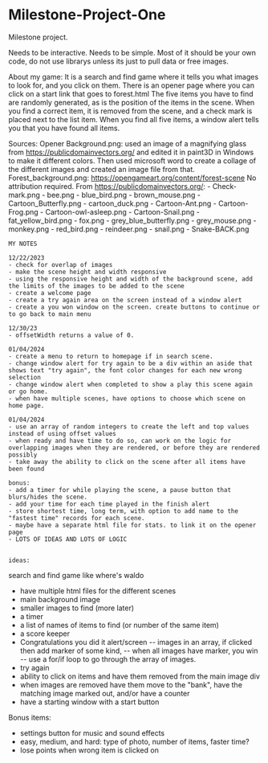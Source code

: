 # Milestone-Project-One

Milestone project. 

Needs to be interactive.
Needs to be simple. 
Most of it should be your own code, do not use librarys unless its just to pull data or free images.

About my game:
It is a search and find game where it tells you what images to look for, and you click on them. 
There is an opener page where you can click on a start link that goes to forest.html
The five items you have to find are randomly generated, as is the position of the items in the scene. 
When you find a correct item, it is removed from the scene, and a check mark is placed next to the list item.
When you find all five items, a window alert tells you that you have found all items.


Sources:
Opener Background.png: used an image of a magnifying glass from https://publicdomainvectors.org/ and edited it in paint3D in Windows to make it different colors. Then used microsoft word to create a collage of the different images and created an image file from that.
Forest_background.png: https://opengameart.org/content/forest-scene No attribution required. 
From https://publicdomainvectors.org/:
    - Check-mark.png
    - bee.png
    - blue_bird.png
    - brown_mouse.png
    - Cartoon_Butterfly.png
    - cartoon_duck.png
    - Cartoon-Ant.png
    - Cartoon-Frog.png
    - Cartoon-owl-asleep.png
    - Cartoon-Snail.png
    - fat_yellow_bird.png
    - fox.png
    - grey_blue_butterfly.png
    - grey_mouse.png
    - monkey.png
    - red_bird.png
    - reindeer.png
    - snail.png
    - Snake-BACK.png
    
    MY NOTES

    12/22/2023
    - check for overlap of images
    - make the scene height and width responsive
    - using the responsive height and width of the background scene, add the limits of the images to be added to the scene
    - create a welcome page
    - create a try again area on the screen instead of a window alert
    - create a you won window on the screen. create buttons to continue or to go back to main menu
    
    12/30/23
    - offsetWidth returns a value of 0. 

    01/04/2024
    - create a menu to return to homepage if in search scene.
    - change window alert for try again to be a div within an aside that shows text "try again", the font color changes for each new wrong selection
    - change window alert when completed to show a play this scene again or go home.
    - when have multiple scenes, have options to choose which scene on home page.
    
    01/04/2024
    - use an array of random integers to create the left and top values instead of using offset values
    - when ready and have time to do so, can work on the logic for overlapping images when they are rendered, or before they are rendered possibly
    - take away the ability to click on the scene after all items have been found

    bonus:
    - add a timer for while playing the scene, a pause button that blurs/hides the scene.
    - add your time for each time played in the finish alert
    - store shortest time, long term, with option to add name to the "fastest time" records for each scene.
    - maybe have a separate html file for stats. to link it on the opener page
    - LOTS OF IDEAS AND LOTS OF LOGIC
    
    
    ideas:

search and find game like where's waldo
- have multiple html files for the different scenes
- main background image
- smaller images to find (more later)
- a timer
- a list of names of items to find (or number of the same item)
- a score keeper
- Congratulations you did it alert/screen
    -- images in an array, if clicked then add marker of some kind, 
    -- when all images have marker, you win
    -- use a for/if loop to go through the array of images.
- try again
- ability to click on items and have them removed from the main image div
- when images are removed have them move to the "bank", have the matching image marked out, and/or have a counter
- have a starting window with a start button 


Bonus items:

- settings button for music and sound effects 
- easy, medium, and hard: type of photo, number of items, faster time?
- lose points when wrong item is clicked on
    
    
    